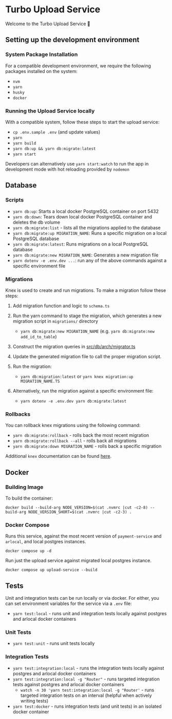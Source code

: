 # Turbo Upload Service

Welcome to the Turbo Upload Service 👋

## Setting up the development environment

### System Package Installation

For a compatible development environment, we require the following packages installed on the system:

- `nvm`
- `yarn`
- `husky`
- `docker`

### Running the Upload Service locally

With a compatible system, follow these steps to start the upload service:

- `cp .env.sample .env` (and update values)
- `yarn`
- `yarn build`
- `yarn db:up && yarn db:migrate:latest`
- `yarn start`

Developers can alternatively use `yarn start:watch` to run the app in development mode with hot reloading provided by `nodemon`

## Database

### Scripts

- `yarn db:up`: Starts a local docker PostgreSQL container on port 5432
- `yarn db:down`: Tears down local docker PostgreSQL container and deletes the db volume
- `yarn db:migrate:list` - lists all the migrations applied to the database
- `yarn db:migrate:up MIGRATION_NAME`: Runs a specific migration on a local PostgreSQL database
- `yarn db:migrate:latest`: Runs migrations on a local PostgreSQL database
- `yarn db:migrate:new MIGRATION_NAME`: Generates a new migration file
- `yarn dotenv -e .env.dev ...`: run any of the above commands against a specific environment file

### Migrations

Knex is used to create and run migrations. To make a migration follow these steps:

1. Add migration function and logic to `schema.ts`
2. Run the yarn command to stage the migration, which generates a new migration script in `migrations/` directory

   - `yarn db:migrate:new MIGRATION_NAME` (e.g. `yarn db:migrate:new add_id_to_table`)

3. Construct the migration queries in [src/db/arch/migrator.ts](src/db/arch/migrator.ts)

4. Update the generated migration file to call the proper migration script.

5. Run the migration:

   - `yarn db:migration:latest` or `yarn knex migration:up MIGRATION_NAME.TS`

6. Alternatively, run the migration against a specific environment file:

   - `yarn dotenv -e .env.dev yarn db:migrate:latest`

### Rollbacks

You can rollback knex migrations using the following command:

- `yarn db:migrate:rollback` - rolls back the most recent migration
- `yarn db:migrate:rollback --all` - rolls back all migrations
- `yarn db:migrate:down MIGRATION_NAME` - rolls back a specific migration

Additional `knex` documentation can be found [here](https://knexjs.org/guide/migrations.html).

## Docker

### Building Image

To build the container:

```shell
docker build --build-arg NODE_VERSION=$(cat .nvmrc |cut -c2-8) --build-arg NODE_VERSION_SHORT=$(cat .nvmrc |cut -c2-3) .
```

### Docker Compose

Runs this service, against the most recent version of `payment-service` and `arlocal`, and local postgres instances.

```shell
docker compose up -d
```

Run just the upload service against migrated local postgres instance.

```shell
docker compose up upload-service --build
```

## Tests

Unit and integration tests can be run locally or via docker. For either, you can set environment variables for the service via a `.env` file:

- `yarn test:local` - runs unit and integration tests locally against postgres and arlocal docker containers

### Unit Tests

- `yarn test:unit` - runs unit tests locally

### Integration Tests

- `yarn test:integration:local` - runs the integration tests locally against postgres and arlocal docker containers
- `yarn test:integration:local -g "Router"` - runs targeted integration tests against postgres and arlocal docker containers
  - `watch -n 30 'yarn test:integration:local -g "Router'` - runs targeted integration tests on an interval (helpful when actively writing tests)
- `yarn test:docker` - runs integration tests (and unit tests) in an isolated docker container

